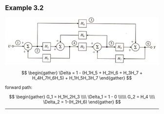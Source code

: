 ## Example 3.2

![](_attachments/a9e7f845913371cbcc3046b486add2db.png)

$$
\begin{gather}
\Delta = 1 - (H_1H_5 + H_2H_6 + H_3H_7 + H_4H_7H_6H_5) + H_1H_5H_3H_7
\end{gather}
$$

forward path:

$$
\begin{gather}
G_1 = H_1H_2H_3
\\\\
\Delta_1 = 1 - 0
\\\\\\
G_2 = H_4
\\\\
\Delta_2 = 1-(H_2H_6)
\end{gather}
$$

---
